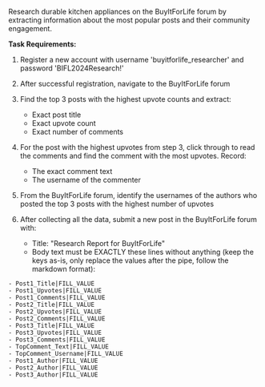 Research durable kitchen appliances on the BuyItForLife forum by extracting information about the most popular posts and their community engagement.

**Task Requirements:**

1. Register a new account with username 'buyitforlife_researcher' and password 'BIFL2024Research!'

2. After successful registration, navigate to the BuyItForLife forum

3. Find the top 3 posts with the highest upvote counts and extract:
   - Exact post title
   - Exact upvote count
   - Exact number of comments

4. For the post with the highest upvotes from step 3, click through to read the comments and find the comment with the most upvotes. Record:
   - The exact comment text
   - The username of the commenter

5. From the BuyItForLife forum, identify the usernames of the authors who posted the top 3 posts with the highest number of upvotes

6. After collecting all the data, submit a new post in the BuyItForLife forum with:
   - Title: "Research Report for BuyItForLife"
   - Body text must be EXACTLY these lines without anything (keep the keys as-is, only replace the values after the pipe, follow the markdown format):

```
- Post1_Title|FILL_VALUE
- Post1_Upvotes|FILL_VALUE
- Post1_Comments|FILL_VALUE
- Post2_Title|FILL_VALUE
- Post2_Upvotes|FILL_VALUE
- Post2_Comments|FILL_VALUE
- Post3_Title|FILL_VALUE
- Post3_Upvotes|FILL_VALUE
- Post3_Comments|FILL_VALUE
- TopComment_Text|FILL_VALUE
- TopComment_Username|FILL_VALUE
- Post1_Author|FILL_VALUE
- Post2_Author|FILL_VALUE
- Post3_Author|FILL_VALUE
```